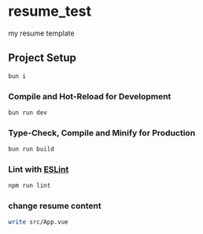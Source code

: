 # resume_test

my resume template

## Project Setup

```sh
bun i
```

### Compile and Hot-Reload for Development

```sh
bun run dev
```

### Type-Check, Compile and Minify for Production

```sh
bun run build
```

### Lint with [ESLint](https://eslint.org/)

```sh
npm run lint
```

### change resume content

```sh
write src/App.vue
```
